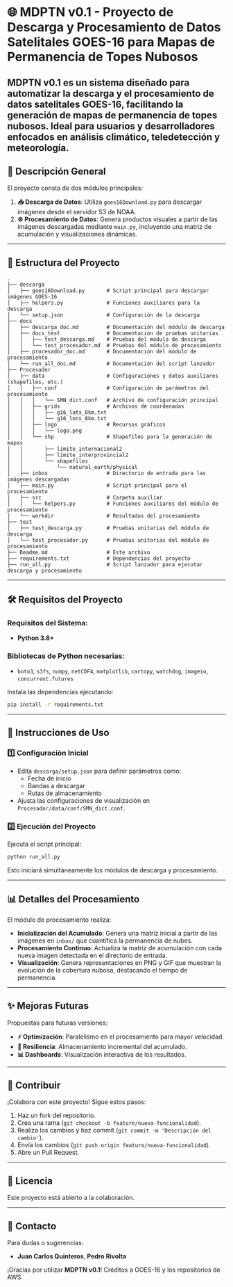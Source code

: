 # 🌐 MDPTN v0.1 - Proyecto de Descarga y Procesamiento de Datos Satelitales GOES-16 para Mapas de Permanencia de Topes Nubosos

**MDPTN v0.1** es un sistema diseñado para automatizar la descarga y el procesamiento de datos satelitales **GOES-16**, facilitando la generación de mapas de permanencia de topes nubosos. Ideal para usuarios y desarrolladores enfocados en análisis climático, teledetección y meteorología.
---

## 📖 Descripción General

El proyecto consta de dos módulos principales:
1. **📥 Descarga de Datos**: Utiliza `goes16Download.py` para descargar imágenes desde el servidor S3 de NOAA.
2. **⚙️ Procesamiento de Datos**: Genera productos visuales a partir de las imágenes descargadas mediante `main.py`, incluyendo una matriz de acumulación y visualizaciones dinámicas.

---

## 📂 Estructura del Proyecto

```plaintext
.
├── descarga
│   ├── goes16Download.py       # Script principal para descargar imágenes GOES-16
│   ├── helpers.py              # Funciones auxiliares para la descarga
│   └── setup.json              # Configuración de la descarga
├── docs
│   ├── descarga_doc.md         # Documentación del módulo de descarga
│   ├── docs_test               # Documentación de pruebas unitarias
│   │   ├── test_descarga.md    # Pruebas del módulo de descarga
│   │   └── test_procesador.md  # Pruebas del módulo de procesamiento
│   ├── procesador_doc.md       # Documentación del módulo de procesamiento
│   └── run_all_doc.md          # Documentación del script lanzador
├── Procesador
│   ├── data                    # Configuraciones y datos auxiliares (shapefiles, etc.)
│   │   ├── conf                # Configuración de parámetros del procesamiento
│   │   │   └── SMN_dict.conf   # Archivo de configuración principal
│   │   ├── grids               # Archivos de coordenadas
│   │   │   ├── g16_lats_8km.txt
│   │   │   └── g16_lons_8km.txt
│   │   ├── logo                # Recursos gráficos
│   │   │   └── logo.png
│   │   └── shp                 # Shapefiles para la generación de mapas
│   │       ├── limite_internacional2
│   │       ├── limite_interprovincial2
│   │       └── shapefiles
│   │           └── natural_earth/physical
│   ├── inbox                   # Directorio de entrada para las imágenes descargadas
│   ├── main.py                 # Script principal para el procesamiento
│   ├── src                     # Carpeta auxiliar
│   │   └── helpers.py          # Funciones auxiliares del módulo de procesamiento
│   └── workdir                 # Resultados del procesamiento
├── test
│   ├── test_descarga.py        # Pruebas unitarias del módulo de descarga
│   └── test_procesador.py      # Pruebas unitarias del módulo de procesamiento
├── Readme.md                   # Este archivo
├── requirements.txt            # Dependencias del proyecto
├── run_all.py                  # Script lanzador para ejecutar descarga y procesamiento
```

---

## 🛠️ Requisitos del Proyecto

### Requisitos del Sistema:
- **Python 3.8+**

### Bibliotecas de Python necesarias:
- `boto3`, `s3fs`, `numpy`, `netCDF4`, `matplotlib`, `cartopy`, `watchdog`, `imageio`, `concurrent.futures`

Instala las dependencias ejecutando:
```bash
pip install -r requirements.txt
```

---

## 🚀 Instrucciones de Uso

### 1️⃣ Configuración Inicial
- Edita `descarga/setup.json` para definir parámetros como:
  - Fecha de inicio
  - Bandas a descargar
  - Rutas de almacenamiento
- Ajusta las configuraciones de visualización en `Procesador/data/conf/SMN_dict.conf`.

### 2️⃣ Ejecución del Proyecto
Ejecuta el script principal:
```bash
python run_all.py
```
Esto iniciará simultáneamente los módulos de descarga y procesamiento.

---

## 📊 Detalles del Procesamiento

El módulo de procesamiento realiza:
- **Inicialización del Acumulado**: Genera una matriz inicial a partir de las imágenes en `inbox/` que cuantifica la permanencia de nubes.
- **Procesamiento Continuo**: Actualiza la matriz de acumulación con cada nueva imagen detectada en el directorio de entrada.
- **Visualización**: Genera representaciones en PNG y GIF que muestran la evolución de la cobertura nubosa, destacando el tiempo de permanencia.

---

## ✨ Mejoras Futuras

Propuestas para futuras versiones:
- **⚡ Optimización**: Paralelismo en el procesamiento para mayor velocidad.
- **🔄 Resiliencia**: Almacenamiento incremental del acumulado.
- **📊 Dashboards**: Visualización interactiva de los resultados.

---

## 👫 Contribuir

¡Colabora con este proyecto! Sigue estos pasos:
1. Haz un fork del repositorio.
2. Crea una rama (`git checkout -b feature/nueva-funcionalidad`).
3. Realiza los cambios y haz commit (`git commit -m 'Descripción del cambio'`).
4. Envía los cambios (`git push origin feature/nueva-funcionalidad`).
5. Abre un Pull Request.

---

## 📝 Licencia

Este proyecto está abierto a la colaboración.

---

## 📩 Contacto

Para dudas o sugerencias:
- **Juan Carlos Quinteros**, **Pedro Rivolta**

¡Gracias por utilizar **MDPTN v0.1**! Créditos a GOES-16 y los repositorios de AWS.






